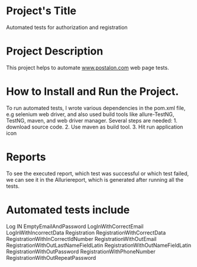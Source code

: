 # Project's Title
   Automated tests for authorization and registration 
# Project Description
   This project helps to automate www.postalon.com web page tests.
# How to Install and Run the Project.
   To run automated tests, I wrote various dependencies in the pom.xml file, e.g selenium web driver, and also used build tools like allure-TestNG, TestNG, maven, and web driver manager.
   Several steps are needed:
        1. download source code.
        2. Use maven as build tool.
        3. Hit run application icon
# Reports
   To see the executed report, which test was successful or which test failed, we can see it in the Alluriereport, which is generated after running all the tests.
# Automated tests include
   Log IN
   EmptyEmailAndPassword
   LogInWithCorrectEmail
   LogInWithIncorrectData
   Registration
   RegistrationWithCorrectData
   RegistrationWithInCorrectIdNumber
   RegistrationWithOutEmail
   RegistrationWithOutLastNameFieldLatin
   RegistrationWithOutNameFieldLatin
   RegistrationWithOutPassword
   RegistrationWithPhoneNumber
   RegistrationWithOutRepeatPassword 